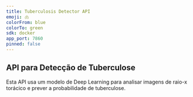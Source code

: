 ```yaml
---
title: Tuberculosis Detector API
emoji: 🫁
colorFrom: blue
colorTo: green
sdk: docker
app_port: 7860
pinned: false
---
```


## API para Detecção de Tuberculose

Esta API usa um modelo de Deep Learning para analisar imagens de raio-x torácico e prever a probabilidade de tuberculose.